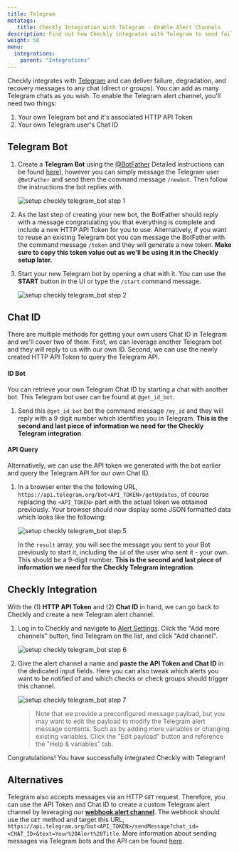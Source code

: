 ```yaml
---
title: Telegram
metatags:
   title: Checkly Integration with Telegram - Enable Alert Channels
description: Find out how Checkly integrates with Telegram to send failure, degradation, and recovery messages to any chat.
weight: 58
menu:
  integrations:
    parent: "Integrations"
---
```


Checkly integrates with [Telegram](https://telegram.org/) and can 
deliver failure, degradation, and recovery messages to any chat (direct or groups). You can add as many Telegram chats as you wish.
To enable the Telegram alert channel, you'll need two things:

1. Your own Telegram bot and it's associated HTTP API Token
2. Your own Telegram user's Chat ID

## Telegram Bot

1. Create a **Telegram Bot** using the [@BotFather](https://t.me/botfather) Detailed instructions can be found [here](https://core.telegram.org/bots)), however you can simply message the Telegram user `@BotFather` and send them the command message `/newbot`. Then follow the instructions the bot replies with.
   
   ![setup checkly telegram_bot step 1](/docs/images/integrations/telegram/telegram_step1.png)


2. As the last step of creating your new bot, the BotFather should reply with a message congratulating you that everything is complete and include a new HTTP API Token for you to use. Alternatively, if you want to reuse an existing Telegram bot you can message the BotFather with the command message `/token` and they will generate a new token. **Make sure to copy this token value out as we'll be using it in the Checkly setup later.**

3. Start your new Telegram bot by opening a chat with it. You can use the **START** button in the UI or type the `/start` command message.

   ![setup checkly telegram_bot step 2](/docs/images/integrations/telegram/telegram_step2.png)

## Chat ID

There are multiple methods for getting your own users Chat ID in Telegram and we'll cover two of them. First, we can leverage another Telegram bot and they will reply to us with our own ID. Second, we can use the newly created HTTP API Token to query the Telegram API.

#### ID Bot

You can retrieve your own Telegram Chat ID by starting a chat with another bot. This Telegram bot user can be found at `@get_id_bot`. 

1. Send this `@get_id_bot` bot the command message `/my_id` and they will reply with a 9 digit number which identifies you in Telegram. **This is the second and last piece of information we need for the Checkly Telegram integration**.

#### API Query

Alternatively, we can use the API token we generated with the bot earlier and query the Telegram API for our own Chat ID.

1. In a browser enter the the following URL, `https://api.telegram.org/bot<API_TOKEN>/getUpdates`, of course replacing the `<API_TOKEN>` part with the actual token we obtained previously. Your browser should now display some JSON formatted data which looks like the following:

   ![setup checkly telegram_bot step 5](/docs/images/integrations/telegram/telegram_step5.png)

   In the `result` array, you will see the message you sent to your Bot previously to start it, including the `id` of the user who sent it - your own. This should be a 9-digit number. **This is the second and last piece of information we need for the Checkly Telegram integration**.

## Checkly Integration

With the (1) **HTTP API Token** and (2) **Chat ID** in hand, we can go back to Checkly and create a new Telegram alert channel.

1. Log in to Checkly and navigate to [Alert Settings](https://app.checklyhq.com/alert-settings). 
   Click the "Add more channels" button, find Telegram on the list, and click "Add channel".

   ![setup checkly telegram_bot step 6](/docs/images/integrations/telegram/telegram_step6.png)


2. Give the alert channel a name and **paste the API Token and Chat ID** in the dedicated input fields. Here you can also tweak
which alerts you want to be notified of and which checks or check groups should trigger this channel.

   ![setup checkly telegram_bot step 7](/docs/images/integrations/telegram/telegram_step7.png)

   > Note that we provide a preconfigured message payload, but you may want to edit the payload to modify the Telegram alert message contents. Such as by adding more variables or changing existing variables. Click the "Edit payload" button and reference the "Help & variables" tab.


Congratulations! You have successfully integrated Checkly with Telegram!

## Alternatives

Telegram also accepts messages via an HTTP `GET` request. Therefore, you can use the API Token and Chat ID to create a custom Telegram alert channel by leveraging our [**webhook alert channel**](/docs/alerting/webhooks). The webhook should use the `GET` method and target this URL, `https://api.telegram.org/bot<API_TOKEN>/sendMessage?chat_id=<CHAT_ID>&text=Your%20Alert%20Title`. More information about sending messages via Telegram bots and the API can be found [here](https://core.telegram.org/bots/api#sendmessage).
